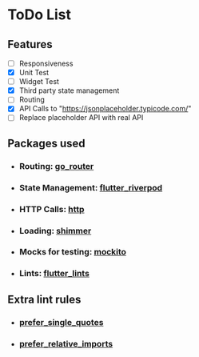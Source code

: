# ToDo List

## Features

- [ ] Responsiveness
- [x] Unit Test
- [ ] Widget Test
- [x] Third party state management
- [ ] Routing
- [x] API Calls to "https://jsonplaceholder.typicode.com/"
- [ ] Replace placeholder API with real API

## Packages used

- ### Routing: [go_router](https://pub.dev/packages/go_router)

- ### State Management: [flutter_riverpod](https://pub.dev/packages/flutter_riverpod)

- ### HTTP Calls: [http](https://pub.dev/packages/http)

- ### Loading: [shimmer](https://pub.dev/packages/shimmer)

- ### Mocks for testing: [mockito](https://pub.dev/packages/mockito)

- ### Lints: [flutter_lints](https://pub.dev/packages/flutter_lints)

## Extra lint rules

- ### [prefer_single_quotes](https://dart-lang.github.io/linter/lints/prefer_single_quotes.html)
- ### [prefer_relative_imports](https://dart-lang.github.io/linter/lints/prefer_relative_imports.html)
